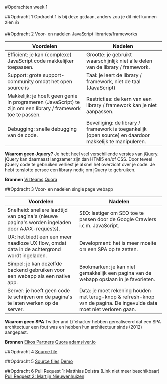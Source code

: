 #Opdrachten week 1

##Opdracht 1
Opdracht 1 is bij deze gedaan, anders zou je dit niet kunnen zien :+1:


##Opdracht 2
Voor- en nadelen JavaScript libraries/frameworks

| Voordelen | Nadelen |
| ------------- | ------------- |
| Efficient: je kan (complexe) JavaScript code makkelijker toepassen. | Grootte: je gebruikt waarschijnlijk niet alle delen van de library / framework. |
| Support: grote support-community omdat het open source is  | Taal: je leert de library / framework, niet de taal (JavaScript) |
| Makkelijk: je hoeft geen genie in programeren (JavaScript) te zijn om een library / framework toe te passen. | Restricties: de kern van een library / framework kan je niet aanpassen. |
| Debugging: snelle debugging van de code. | Beveiliging: de library / framework is toegankelijk (open source) en daardoor makkelijk te manipuleren. |

**Waarom geen Jquery?**
Je hebt heel veel verschillende versies van jQuery. jQuery kan daarnaast langzamer zijn dan HTMl5 en/of CSS. Door teveel jQuery code te gebruiken verliest je al snel het overzicht over je code. Je hebt tenslotte persee een library nodig om jQuery te gebruiken.

**Bronnen**
[Vizteams](http://www.vizteams.com/blog/advantages-and-disadvantages-of-frameworks/)
[Quora](https://www.quora.com/What-are-the-advantages-and-disadvantages-of-different-JavaScript-libraries)


##Opdracht 3
Voor- en nadelen single page webapp  

| Voordelen | Nadelen |
| ------------- | ------------- |
| Snelheid: snellere laadtijd van pagina's (nieuwe pagina's worden ingeladen door AJAX-requests). | SEO: lastiger om SEO toe te passen door de Google Crawlers i.c.m. JavaScript. |
| UX: het biedt een een meer naadloze UX flow, omdat data in de achtergrond wordt ingeladen. | Development: het is meer moeite om een SPA op te zetten. |
| Simpel: je kan dezelfde backend gebruiken voor een webapp als een native app. | Bookmarken: je kan niet gemakkelijk een pagina van de webapp opslaan in je favorieten. |
| Server: je hoeft geen code te schrijven om de pagina's te laten werken op de server. | Data: je moet rekening houden met terug-knop & refresh-knop van de pagina. De ingevulde data moet niet verloren gaan. |

**Waarom geen SPA**
Twitter and Lifehacker hebben gerealiseerd dat een SPA architectuur een fout was en hebben hun architectuur sinds (2012) aangepast.


**Bronnen**
[Eikos Partners](http://www.eikospartners.com/blog/multi-page-web-applications-vs.-single-page-web-applications)
[Quora](https://www.quora.com/Can-you-please-list-down-the-advantages-and-disadvantages-of-single-page-applications)
[adamsilver.io](http://adamsilver.io/articles/the-disadvantages-of-single-page-applications/)


##Opdracht 4
[Source file](https://github.com/sennykalidien/EW/blob/master/webapp-from-scratch/opdrachten/week1/opdracht4/opdracht4.js)


##Opdracht 5
[Source files](https://github.com/sennykalidien/EW/tree/master/webapp-from-scratch/opdrachten/week1/opdracht5)
[Demo](http://sennykalidien.github.io/webapp-from-scratch/)

##Opdracht 6
Pull Request 1: Matthias Dolstra (Link niet meer beschikbaar)
[Pull Request 2: Martijn Nieuwenhuizen](https://github.com/MartijnNieuwenhuizen/WebAppFromScratch/pull/2)
